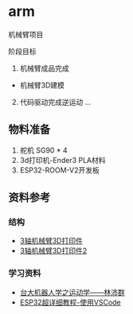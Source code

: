# arm
机械臂项目

阶段目标
1. 机械臂成品完成
  * 机械臂3D建模

2. 代码驱动完成逆运动
...

## 物料准备
1. 舵机 SG90 * 4
2. 3d打印机-Ender3 PLA材料
3. ESP32-ROOM-V2开发板

## 资料参考
### 结构
* [3轴机械臂3D打印件](https://www.thingiverse.com/thing:1684471) 
* [3轴机械臂3D打印件2](https://www.thingiverse.com/thing:34829)

### 学习资料
* [台大机器人学之运动学——林沛群](https://www.bilibili.com/video/BV1v4411H7ez/?spm_id_from=333.1007.top_right_bar_window_custom_collection.content.click&vd_source=04ac2404a3155012bb7e7b5d847d5646)
* [ESP32超详细教程-使用VSCode](https://www.bilibili.com/video/BV1tv411w74d/?share_source=copy_web&vd_source=5dd5a502058ec41b3470274a649ce4ca)
